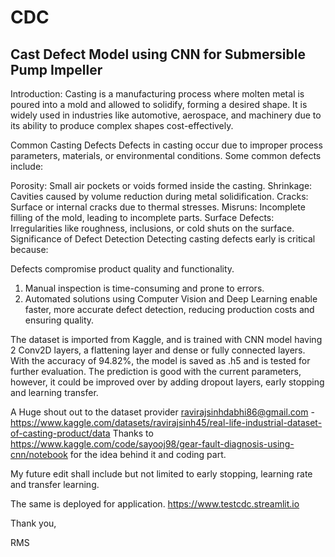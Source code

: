 # CDC
## Cast Defect Model using CNN for Submersible Pump Impeller

Introduction:
Casting is a manufacturing process where molten metal is poured into a mold and allowed to solidify, forming a desired shape. It is widely used in industries like automotive, aerospace, and machinery due to its ability to produce complex shapes cost-effectively.

Common Casting Defects
Defects in casting occur due to improper process parameters, materials, or environmental conditions. Some common defects include:

Porosity: Small air pockets or voids formed inside the casting.
Shrinkage: Cavities caused by volume reduction during metal solidification.
Cracks: Surface or internal cracks due to thermal stresses.
Misruns: Incomplete filling of the mold, leading to incomplete parts.
Surface Defects: Irregularities like roughness, inclusions, or cold shuts on the surface.
Significance of Defect Detection
Detecting casting defects early is critical because:

Defects compromise product quality and functionality.
  1. Manual inspection is time-consuming and prone to errors.
  2. Automated solutions using Computer Vision and Deep Learning enable faster, more accurate defect detection, reducing production costs and ensuring quality.

The dataset is imported from Kaggle, and is trained with CNN model having 2 Conv2D layers, a flattening layer and dense or fully connected layers. With the accuracy of 94.82%, the model is saved as .h5 and is tested for further evaluation. The prediction is good with the current parameters, however, it could be improved over by adding dropout layers, early stopping and learning transfer.

A Huge shout out to the dataset provider ravirajsinhdabhi86@gmail.com - https://www.kaggle.com/datasets/ravirajsinh45/real-life-industrial-dataset-of-casting-product/data
Thanks to https://www.kaggle.com/code/sayooj98/gear-fault-diagnosis-using-cnn/notebook for the idea behind it and coding part. 

My future edit shall include but not limited to early stopping, learning rate and transfer learning.

The same is deployed for application. 
https://www.testcdc.streamlit.io

Thank you,

RMS